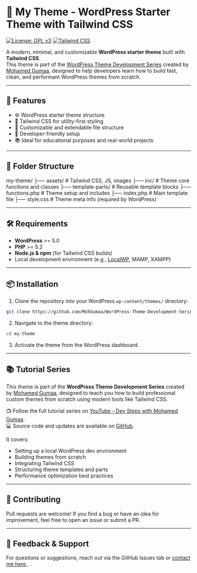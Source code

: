# 🎨 My Theme - WordPress Starter Theme with Tailwind CSS

[![License: GPL v3](https://img.shields.io/badge/License-GPLv3-blue.svg)](https://www.gnu.org/licenses/gpl-3.0.html)
[![Tailwind CSS](https://img.shields.io/badge/Styled%20with-TailwindCSS-38B2AC.svg)](https://tailwindcss.com/)

A modern, minimal, and customizable **WordPress starter theme** built with **Tailwind CSS**.  
This theme is part of the [WordPress Theme Development Series](https://github.com/MohGumaa/WordPress-Theme-Development-Series-MohGumaa) created by [Mohamed Gumaa](https://mgumaa.com), designed to help developers learn how to build fast, clean, and performant WordPress themes from scratch.

---

## 🚀 Features

- ⚙️ WordPress starter theme structure
- 🎨 Tailwind CSS for utility-first styling
- 🧩 Customizable and extendable file structure
- 🔧 Developer-friendly setup
- 📚 Ideal for educational purposes and real-world projects

---

## 📂 Folder Structure

my-theme/
├── assets/ # Tailwind CSS, JS, images
├── inc/ # Theme core functions and classes
├── template-parts/ # Reusable template blocks
├── functions.php # Theme setup and includes
├── index.php # Main template file
├── style.css # Theme meta info (required by WordPress)

---

## 🛠️ Requirements

- **WordPress** >= 5.0
- **PHP** >= 5.2
- **Node.js & npm** (for Tailwind CSS builds)
- Local development environment (e.g., [LocalWP](https://localwp.com/), MAMP, XAMPP)

---

## 📦 Installation

1. Clone the repository into your WordPress `wp-content/themes/` directory:

```bash
git clone https://github.com/MohGumaa/WordPress-Theme-Development-Series-MohGumaa.git
```

2. Navigate to the theme directory:

```bash
cd my-theme
```

3. Activate the theme from the WordPress dashboard.

---

## 📚 Tutorial Series

This theme is part of the **WordPress Theme Development Series** created by [Mohamed Gumaa](https://github.com/MohGumaa), designed to teach you how to build professional custom themes from scratch using modern tools like Tailwind CSS.

📺 Follow the full tutorial series on [YouTube - Dev Steps with Mohamed Gumaa](https://www.youtube.com/@dev_steps_with_mohamed_gumaa).  
💻 Source code and updates are available on [GitHub](https://github.com/MohGumaa).

It covers:

- Setting up a local WordPress dev environment
- Building themes from scratch
- Integrating Tailwind CSS
- Structuring theme templates and parts
- Performance optimization best practices

---

## 🌟 Contributing

Pull requests are welcome!
If you find a bug or have an idea for improvement, feel free to open an issue or submit a PR.

---

## 💬 Feedback & Support

For questions or suggestions, reach out via the GitHub Issues tab or [contact me here
](https://mgumaa.com).
.
